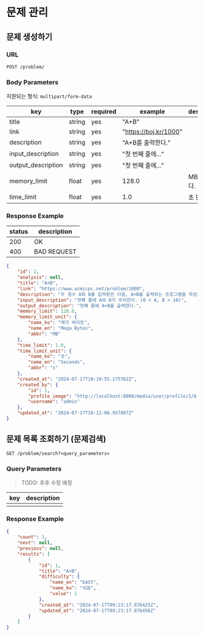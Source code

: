 # 문제 관리

## 문제 생성하기

### URL

```
POST /problem/
```

### Body Parameters

지원되는 형식: `multipart/form-data`

| key                | type   | required | example               | description  |
| ------------------ | ------ | -------- | --------------------- | ------------ |
| title              | string | yes      | "A+B"                 |              |
| link               | string | yes      | "https://boj.kr/1000" |              |
| description        | string | yes      | "A+B를 출력한다."     |              |
| input_description  | string | yes      | "첫 번째 줄에..."     |              |
| output_description | string | yes      | "첫 번째 줄에..."     |              |
| memory_limit       | float  | yes      | 128.0                 | MB 단위이다. |
| time_limit         | float  | yes      | 1.0                   | 초 단위이다. |

### Response Example

| status | description |
| ------ | ----------- |
| 200    | OK          |
| 400    | BAD REQUEST |

```json
{
    "id": 2,
    "analysis": null,
    "title": "A+B",
    "link": "https://www.acmicpc.net/problem/1000",
    "description": "두 정수 A와 B를 입력받은 다음, A+B를 출력하는 프로그램을 작성하시오.",
    "input_description": "첫째 줄에 A와 B가 주어진다. (0 < A, B < 10)",
    "output_description": "첫째 줄에 A+B를 출력한다.",
    "memory_limit": 128.0,
    "memory_limit_unit": {
        "name_ko": "메가 바이트",
        "name_en": "Mega Bytes",
        "abbr": "MB"
    },
    "time_limit": 1.0,
    "time_limit_unit": {
        "name_ko": "초",
        "name_en": "Seconds",
        "abbr": "s"
    },
    "created_at": "2024-07-17T10:10:55.275762Z",
    "created_by": {
        "id": 1,
        "profile_image": "http://localhost:8000/media/user/profile/1/b.png",
        "username": "admin"
    },
    "updated_at": "2024-07-17T10:11:06.957807Z"
}
```

## 문제 목록 조회하기 (문제검색)

```
GET /problem/search?<query_parameters>
```

### Query Parameters

> TODO: 추후 수정 예정

| key | description |
| --- | ----------- |
|     |             |

### Response Example

```json
{
    "count": 1,
    "next": null,
    "previous": null,
    "results": [
        {
            "id": 1,
            "title": "A+B",
            "difficulty": {
                "name_en": "EASY",
                "name_ko": "쉬움",
                "value": 1
            },
            "created_at": "2024-07-17T09:23:17.876425Z",
            "updated_at": "2024-07-17T09:23:17.876456Z"
        }
    ]
}
```
